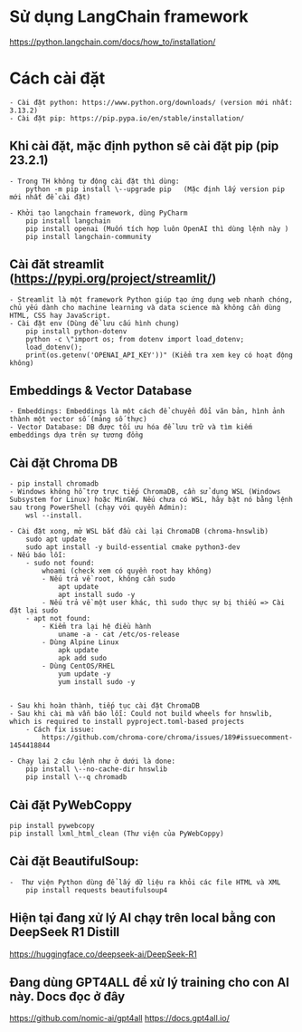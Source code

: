 # Sử dụng LangChain framework
https://python.langchain.com/docs/how_to/installation/

# Cách cài đặt  
    - Cài đặt python: https://www.python.org/downloads/ (version mới nhất: 3.13.2)  
    - Cài đặt pip: https://pip.pypa.io/en/stable/installation/

 ## Khi cài đặt, mặc định python sẽ cài đặt pip (pip 23.2.1)  
    - Trong TH không tự động cài đặt thì dùng:  
        python -m pip install \--upgrade pip   (Mặc định lấy version pip mới nhất để cài đặt)

    - Khởi tạo langchain framework, dùng PyCharm  
        pip install langchain  
        pip install openai (Muốn tích hợp luôn OpenAI thì dùng lệnh này ) 
        pip install langchain-community

 ## Cài đăt streamlit (https://pypi.org/project/streamlit/)  
    - Streamlit là một framework Python giúp tạo ứng dụng web nhanh chóng, chủ yếu dành cho machine learning và data science mà không cần dùng HTML, CSS hay JavaScript.
    - Cài đặt env (Dùng để lưu cấu hình chung)  
        pip install python-dotenv  
        python -c \"import os; from dotenv import load_dotenv; 
        load_dotenv();
        print(os.getenv('OPENAI_API_KEY'))" (Kiểm tra xem key có hoạt động không)

## Embeddings & Vector Database  
    - Embeddings: Embeddings là một cách để chuyển đổi văn bản, hình ảnh thành một vector số (mảng số thực)  
    - Vector Database: DB được tối ưu hóa để lưu trữ và tìm kiếm embeddings dựa trên sự tương đồng

## Cài đặt Chroma DB 
    - pip install chromadb  
    - Windows không hỗ trợ trực tiếp ChromaDB, cần sử dụng WSL (Windows Subsystem for Linux) hoặc MinGW. Nếu chưa có WSL, hãy bật nó bằng lệnh sau trong PowerShell (chạy với quyền Admin):  
        wsl --install.

    - Cài đặt xong, mở WSL bắt đầu cài lại ChromaDB (chroma-hnswlib)  
        sudo apt update  
        sudo apt install -y build-essential cmake python3-dev
    - Nếu báo lỗi:  
        - sudo not found:  
            whoami (check xem có quyền root hay không)  
            - Nếu trả về root, không cần sudo  
                apt update  
                apt install sudo -y  
            - Nếu trả về một user khác, thì sudo thực sự bị thiếu => Cài đặt lại sudo  
        - apt not found:  
            - Kiểm tra lại hệ điều hành  
                uname -a - cat /etc/os-release  
            - Dùng Alpine Linux  
                apk update 
                apk add sudo  
            - Dùng CentOS/RHEL  
                yum update -y  
                yum install sudo -y


    - Sau khi hoàn thành, tiếp tục cài đặt ChromaDB
    - Sau khi cài mà vẫn báo lỗi: Could not build wheels for hnswlib, which is required to install pyproject.toml-based projects  
        - Cách fix issue: 
            https://github.com/chroma-core/chroma/issues/189#issuecomment-1454418844

    - Chạy lại 2 câu lệnh như ở dưới là done:  
        pip install \--no-cache-dir hnswlib  
        pip install \--q chromadb

## Cài đặt PyWebCoppy  
    pip install pywebcopy  
    pip install lxml_html_clean (Thư viện của PyWebCoppy)

## Cài đặt BeautifulSoup: 
    -  Thư viện Python dùng để lấy dữ liệu ra khỏi các file HTML và XML  
        pip install requests beautifulsoup4


## Hiện tại đang xử lý AI chạy trên local bằng con DeepSeek R1 Distill
https://huggingface.co/deepseek-ai/DeepSeek-R1

## Đang dùng GPT4ALL để xử lý training cho con AI này. Docs đọc ở đây
https://github.com/nomic-ai/gpt4all
https://docs.gpt4all.io/
